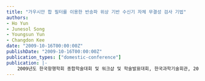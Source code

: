 ```yaml
---
title: "가우시안 합 필터를 이용한 반송파 위상 기반 수신기 자체 무결성 검사 기법"
authors:
- Ho Yun
- Junesol Song
- Youngsun Yun
- Changdon Kee
date: "2009-10-16T00:00:00Z"
publishDate: "2009-10-16T00:00:00Z"
publication_types: ["domestic-conference"]
publication: |-
    2009년도 한국항행학회 종합학술대회 및 워크샵 및 학술발표대회, 한국과학기술회관, 2009, 10, 16
---
```

